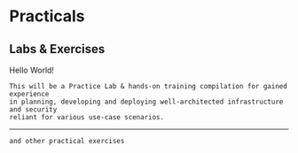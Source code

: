 # Practicals
## Labs & Exercises

Hello World!

```text
This will be a Practice Lab & hands-on training compilation for gained experience 
in planning, developing and deploying well-architected infrastructure and security 
reliant for various use-case scenarios.
```

---

`and other practical exercises`

